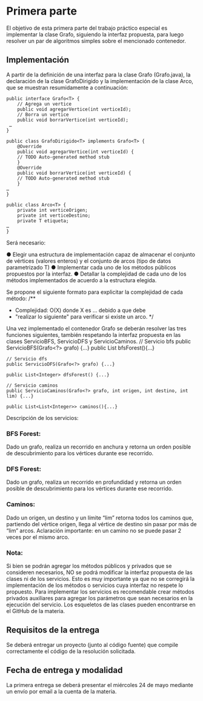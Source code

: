 # Primera parte
El objetivo de esta primera parte del trabajo práctico especial es implementar la clase Grafo, siguiendo
la interfaz propuesta, para luego resolver un par de algoritmos simples sobre el mencionado contenedor.
## Implementación
A partir de la definición de una interfaz para la clase Grafo (Grafo.java), la declaración de la clase
GrafoDirigido y la implementación de la clase Arco, que se muestran resumidamente a continuación:
    
    public interface Grafo<T> {
        // Agrega un vertice
        public void agregarVertice(int verticeId);
        // Borra un vertice
        public void borrarVertice(int verticeId);
     …
    }

    public class GrafoDirigido<T> implements Grafo<T> {
        @Override
        public void agregarVertice(int verticeId) {
        // TODO Auto-generated method stub
        }
        @Override
        public void borrarVertice(int verticeId) {
        // TODO Auto-generated method stub
        }
    …
    }

    public class Arco<T> {
        private int verticeOrigen;
        private int verticeDestino;
        private T etiqueta;
    …
    }

Será necesario:

● Elegir una estructura de implementación capaz de almacenar el conjunto de vértices (valores
enteros) y el conjunto de arcos (tipo de datos parametrizado T)
● Implementar cada uno de los métodos públicos propuestos por la interfaz.
● Detallar la complejidad de cada uno de los métodos implementados de acuerdo a la estructura
elegida.

Se propone el siguiente formato para explicitar la complejidad de cada método:
/**
* Complejidad: O(X) donde X es ... debido a que debe
* "realizar lo siguiente" para verificar si existe un arco.
*/

Una vez implementado el contenedor Grafo se deberán resolver las tres funciones siguientes, también
respetando la interfaz propuesta en las clases ServicioBFS, ServicioDFS y ServicioCaminos.
    // Servicio bfs
    public ServicioBFS(Grafo<?> grafo) {...}
    public List<Integer> bfsForest(){...}
    
    // Servicio dfs
    public ServicioDFS(Grafo<?> grafo) {...}

    public List<Integer> dfsForest() {...}

    // Servicio caminos
    public ServicioCaminos(Grafo<?> grafo, int origen, int destino, int
    lim) {...}

    public List<List<Integer>> caminos(){...}

Descripción de los servicios:
### BFS Forest: 
Dado un grafo, realiza un recorrido en anchura y retorna un orden posible de
descubrimiento para los vértices durante ese recorrido.
### DFS Forest: 
Dado un grafo, realiza un recorrido en profundidad y retorna un orden posible de
descubrimiento para los vértices durante ese recorrido.
### Caminos: 
Dado un origen, un destino y un límite “lim” retorna todos los caminos que, partiendo del
vértice origen, llega al vértice de destino sin pasar por más de “lim” arcos. Aclaración importante: en
un camino no se puede pasar 2 veces por el mismo arco.

### Nota: 
Si bien se podrán agregar los métodos públicos y privados que se consideren necesarios, NO se
podrá modificar la interfaz propuesta de las clases ni de los servicios. Esto es muy importante ya que no
se corregirá la implementación de los métodos o servicios cuya interfaz no respete lo propuesto.
Para implementar los servicios es recomendable crear métodos privados auxiliares para agregar los
parámetros que sean necesarios en la ejecución del servicio.
Los esqueletos de las clases pueden encontrarse en el GitHub de la materia.

## Requisitos de la entrega
Se deberá entregar un proyecto (junto al código fuente) que compile correctamente el código de la
resolución solicitada.

## Fecha de entrega y modalidad
La primera entrega se deberá presentar el miércoles 24 de mayo mediante un envío por email a la
cuenta de la materia.

